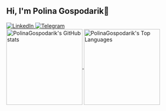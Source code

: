 ## Hi, I'm Polina Gospodarik👋
<a href="https://www.linkedin.com/in/palina-haspadaryk-460125318/">
  <img src="https://img.shields.io/badge/LinkedIn-0077B5?style=for-the-badge&logo=linkedin&logoColor=white" alt="LinkedIn">
</a>
<a href="https://t.me/Polina_Gospodarik">
  <img src="https://img.shields.io/badge/Telegram-2CA5E0?style=for-the-badge&logo=telegram&logoColor=white" alt="Telegram">
</a>

<!--
**PolinaGospodarik/PolinaGospodarik** is a ✨ _special_ ✨ repository because its `README.md` (this file) appears on your GitHub profile.

Here are some ideas to get you started:

- 🔭 I’m currently working on ...
- 🌱 I’m currently learning ...
- 👯 I’m looking to collaborate on ...
- 🤔 I’m looking for help with ...
- 💬 Ask me about ...
- 📫 How to reach me: ...
- 😄 Pronouns: ...
- ⚡ Fun fact: ...
-->
<div>
  <a href="https://github.com/PolinaGospodarik">
    <img height="200" align="center" src="https://github-readme-stats.vercel.app/api?username=PolinaGospodarik&show_icons=true&theme=radical" alt="PolinaGospodarik's GitHub stats"/>
  </a>
  <a href="https://github.com/PolinaGospodarik/github-readme-stats">
    <img height="200" align="center" src="https://github-readme-stats.vercel.app/api/top-langs/?username=PolinaGospodarik&layout=compact&theme=radical&langs_count=8&card_width=320" alt="PolinaGospodarik's Top Languages"/>
  </a>
</div>






